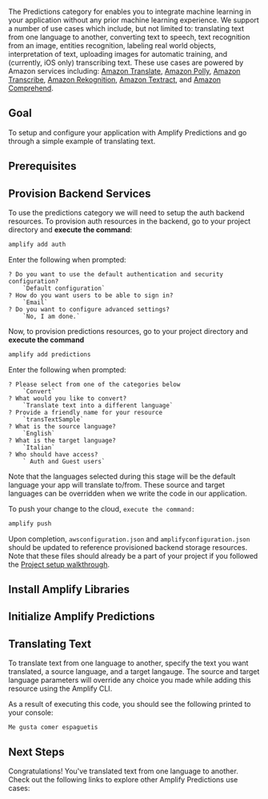 The Predictions category for enables you to integrate machine learning in your application without any prior machine learning experience.  We support a number of use cases which include, but not limited to: translating text from one language to another, converting text to speech, text recognition from an image, entities recognition, labeling real world objects, interpretation of text, uploading images for automatic training, and (currently, iOS only) transcribing text.  These use cases are powered by Amazon services including: [Amazon Translate](https://docs.aws.amazon.com/translate/latest/dg/what-is.html), [Amazon Polly](https://docs.aws.amazon.com/polly/latest/dg/what-is.html), [Amazon Transcribe](https://docs.aws.amazon.com/transcribe/latest/dg/what-is-transcribe.html), [Amazon Rekognition](https://docs.aws.amazon.com/rekognition/latest/dg/what-is.html), [Amazon Textract](https://docs.aws.amazon.com/textract/latest/dg/what-is.html), and [Amazon Comprehend](https://docs.aws.amazon.com/comprehend/latest/dg/what-is.html).

<inline-fragment platform="ios" src="~/lib/predictions/fragments/ios/getting-started/10_coreml.md"></inline-fragment>

## Goal
To setup and configure your application with Amplify Predictions and go through a simple example of translating text.

## Prerequisites
<inline-fragment platform="ios" src="~/lib/predictions/fragments/ios/getting-started/20_preReq.md"></inline-fragment>
<inline-fragment platform="android" src="~/lib/predictions/fragments/android/getting-started/20_preReq.md"></inline-fragment>

## Provision Backend Services
To use the predictions category we will need to setup the auth backend resources.  To provision auth resources in the backend, go to your project directory and **execute the command**:
```bash
amplify add auth
```

Enter the following when prompted:
```console
? Do you want to use the default authentication and security configuration?
    `Default configuration`
? How do you want users to be able to sign in?
    `Email`
? Do you want to configure advanced settings?
    `No, I am done.`
```

Now, to provision predictions resources, go to your project directory and **execute the command**
```bash
amplify add predictions
```

Enter the following when prompted:
```console
? Please select from one of the categories below
    `Convert`
? What would you like to convert?
    `Translate text into a different language`
? Provide a friendly name for your resource
    `transTextSample`
? What is the source language?
    `English`
? What is the target language?
    `Italian`
? Who should have access?
    ` Auth and Guest users`
```
Note that the languages selected during this stage will be the default language your app will translate to/from.  These source and target languages can be overridden when we write the code in our application.

To push your change to the cloud, `execute the command:`
```bash
amplify push
```

Upon completion, `awsconfiguration.json` and `amplifyconfiguration.json` should be updated to reference provisioned backend storage resources.  Note that these files should already be a part of your project if you followed the [Project setup walkthrough](~/lib/project-setup/create-application.md).

## Install Amplify Libraries
<inline-fragment platform="ios" src="~/lib/predictions/fragments/ios/getting-started/30_installLib.md"></inline-fragment>
<inline-fragment platform="android" src="~/lib/predictions/fragments/android/getting-started/30_installLib.md"></inline-fragment>

## Initialize Amplify Predictions
<inline-fragment platform="ios" src="~/lib/predictions/fragments/ios/getting-started/40_init.md"></inline-fragment>
<inline-fragment platform="android" src="~/lib/predictions/fragments/android/getting-started/40_init.md"></inline-fragment>

## Translating Text
To translate text from one language to another, specify the text you want translated, a source language, and a target langauge.  The source and target language parameters will override any choice you made while adding this resource using the Amplify CLI.

<inline-fragment platform="ios" src="~/lib/predictions/fragments/ios/getting-started/50_translate.md"></inline-fragment>
<inline-fragment platform="android" src="~/lib/predictions/fragments/android/getting-started/50_translate.md"></inline-fragment>

As a result of executing this code, you should see the following printed to your console:

```console
Me gusta comer espaguetis
```

## Next Steps
Congratulations! You've translated text from one language to another.  Check out the following links to explore other Amplify Predictions use cases:

<inline-fragment platform="ios" src="~/lib/predictions/fragments/ios/getting-started/60_nextSteps.md"></inline-fragment>
<inline-fragment platform="android" src="~/lib/predictions/fragments/android/getting-started/60_nextSteps.md"></inline-fragment>

